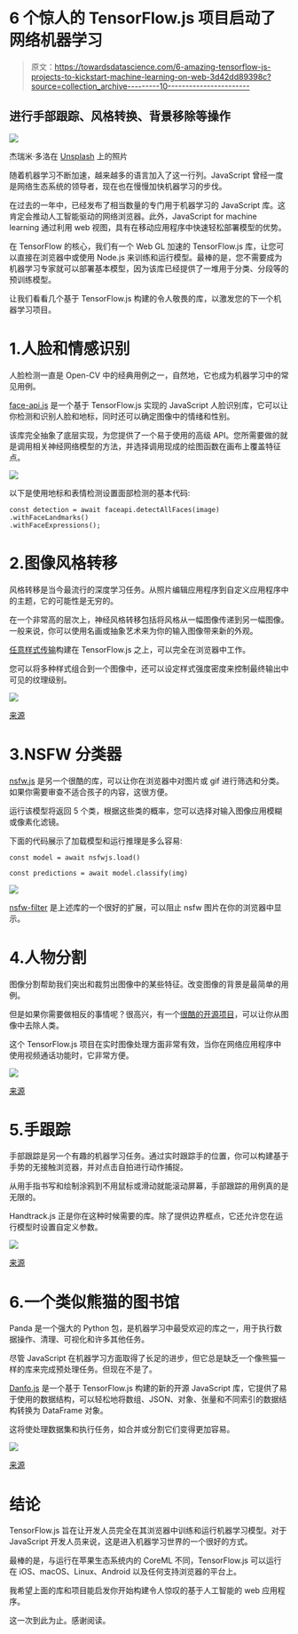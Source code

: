 # 6 个惊人的 TensorFlow.js 项目启动了网络机器学习

> 原文：<https://towardsdatascience.com/6-amazing-tensorflow-js-projects-to-kickstart-machine-learning-on-web-3d42dd89398c?source=collection_archive---------10----------------------->

## 进行手部跟踪、风格转换、背景移除等操作

![](img/5cc0e054a6ea987daf24a71d44a624ed.png)

杰瑞米·多洛在 [Unsplash](https://unsplash.com?utm_source=medium&utm_medium=referral) 上的照片

随着机器学习不断加速，越来越多的语言加入了这一行列。JavaScript 曾经一度是网络生态系统的领导者，现在也在慢慢加快机器学习的步伐。

在过去的一年中，已经发布了相当数量的专门用于机器学习的 JavaScript 库。这肯定会推动人工智能驱动的网络浏览器。此外，JavaScript for machine learning 通过利用 web 视图，具有在移动应用程序中快速轻松部署模型的优势。

在 TensorFlow 的核心，我们有一个 Web GL 加速的 TensorFlow.js 库，让您可以直接在浏览器中或使用 Node.js 来训练和运行模型。最棒的是，您不需要成为机器学习专家就可以部署基本模型，因为该库已经提供了一堆用于分类、分段等的预训练模型。

让我们看看几个基于 TensorFlow.js 构建的令人敬畏的库，以激发您的下一个机器学习项目。

# 1.人脸和情感识别

人脸检测一直是 Open-CV 中的经典用例之一，自然地，它也成为机器学习中的常见用例。

[face-api.js](https://github.com/justadudewhohacks/face-api.js/) 是一个基于 TensorFlow.js 实现的 JavaScript 人脸识别库，它可以让你检测和识别人脸和地标，同时还可以确定图像中的情绪和性别。

该库完全抽象了底层实现，为您提供了一个易于使用的高级 API。您所需要做的就是调用相关神经网络模型的方法，并选择调用现成的绘图函数在画布上覆盖特征点。

![](img/363b1ab11d05567838765acd78f77def.png)

以下是使用地标和表情检测设置面部检测的基本代码:

```
const detection = await faceapi.detectAllFaces(image)                                     .withFaceLandmarks()                                    .withFaceExpressions();
```

# 2.图像风格转移

风格转移是当今最流行的深度学习任务。从照片编辑应用程序到自定义应用程序中的主题，它的可能性是无穷的。

在一个非常高的层次上，神经风格转移包括将风格从一幅图像传递到另一幅图像。一般来说，你可以使用名画或抽象艺术来为你的输入图像带来新的外观。

[任意样式传输](https://github.com/reiinakano/arbitrary-image-stylization-tfjs)构建在 TensorFlow.js 之上，可以完全在浏览器中工作。

您可以将多种样式组合到一个图像中，还可以设定样式强度密度来控制最终输出中可见的纹理级别。

![](img/6bf2833f26193d9c95e174916b427de3.png)

[来源](https://github.com/reiinakano/arbitrary-image-stylization-tfjs)

# 3.NSFW 分类器

[nsfw.js](https://github.com/infinitered/nsfwjs) 是另一个很酷的库，可以让你在浏览器中对图片或 gif 进行筛选和分类。如果你需要审查不适合孩子的内容，这很方便。

运行该模型将返回 5 个类，根据这些类的概率，您可以选择对输入图像应用模糊或像素化滤镜。

下面的代码展示了加载模型和运行推理是多么容易:

```
const model = await nsfwjs.load()

const predictions = await model.classify(img)
```

![](img/4b7ed10f7ad862720dc29a0bbc3bac42.png)

[nsfw-filter](https://github.com/nsfw-filter/nsfw-filter) 是上述库的一个很好的扩展，可以阻止 nsfw 图片在你的浏览器中显示。

# 4.人物分割

图像分割帮助我们突出和裁剪出图像中的某些特征。改变图像的背景是最简单的用例。

但是如果你需要做相反的事情呢？很高兴，有一个[很酷的开源项目](https://github.com/jasonmayes/Real-Time-Person-Removal)，可以让你从图像中去除人类。

这个 TensorFlow.js 项目在实时图像处理方面非常有效，当你在网络应用程序中使用视频通话功能时，它非常方便。

![](img/fd2ee2ede8438d2b4ec4aa48c6854fd1.png)

[来源](https://github.com/jasonmayes/Real-Time-Person-Removal/blob/master/script.js)

# 5.手跟踪

手部跟踪是另一个有趣的机器学习任务。通过实时跟踪手的位置，你可以构建基于手势的无接触浏览器，并对点击自拍进行动作捕捉。

从用手指书写和绘制涂鸦到不用鼠标或滑动就能滚动屏幕，手部跟踪的用例真的是无限的。

Handtrack.js 正是你在这种时候需要的库。除了提供边界框点，它还允许您在运行模型时设置自定义参数。

![](img/a5211129d7a4f0da0f538977f633de34.png)

[来源](https://github.com/victordibia/handtrack.js/)

# 6.一个类似熊猫的图书馆

Panda 是一个强大的 Python 包，是机器学习中最受欢迎的库之一，用于执行数据操作、清理、可视化和许多其他任务。

尽管 JavaScript 在机器学习方面取得了长足的进步，但它总是缺乏一个像熊猫一样的库来完成预处理任务。但现在不是了。

[Danfo.js](https://github.com/opensource9ja/danfojs) 是一个基于 TensorFlow.js 构建的新的开源 JavaScript 库，它提供了易于使用的数据结构，可以轻松地将数组、JSON、对象、张量和不同索引的数据结构转换为 DataFrame 对象。

这将使处理数据集和执行任务，如合并或分割它们变得更加容易。

![](img/58ba622b758583d712ae11cc0f5bf5e4.png)

[来源](https://github.com/opensource9ja/danfojs)

# 结论

TensorFlow.js 旨在让开发人员完全在其浏览器中训练和运行机器学习模型。对于 JavaScript 开发人员来说，这是进入机器学习世界的一个很好的方式。

最棒的是，与运行在苹果生态系统内的 CoreML 不同，TensorFlow.js 可以运行在 iOS、macOS、Linux、Android 以及任何支持浏览器的平台上。

我希望上面的库和项目能启发你开始构建令人惊叹的基于人工智能的 web 应用程序。

这一次到此为止。感谢阅读。